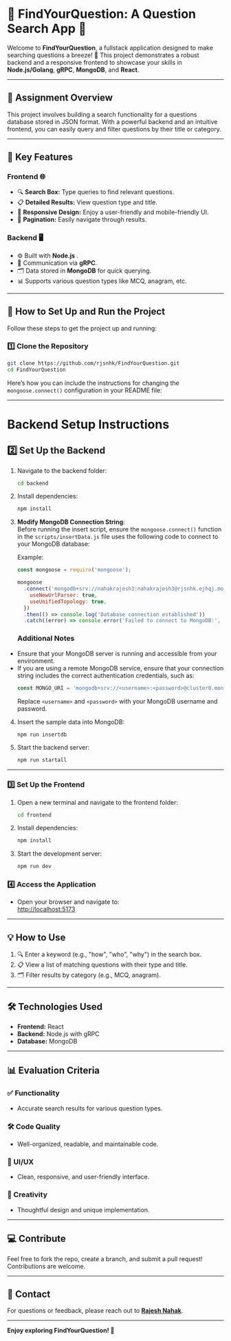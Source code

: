 
# 🌟 FindYourQuestion: A Question Search App 🌟

Welcome to **FindYourQuestion**, a fullstack application designed to make searching questions a breeze! 🚀 This project demonstrates a robust backend and a responsive frontend to showcase your skills in **Node.js/Golang**, **gRPC**, **MongoDB**, and **React**.  

---

## 📝 Assignment Overview

This project involves building a search functionality for a questions database stored in JSON format. With a powerful backend and an intuitive frontend, you can easily query and filter questions by their title or category.  

---

## 🎯 Key Features

### Frontend 🌐  
- 🔍 **Search Box:** Type queries to find relevant questions.  
- 📋 **Detailed Results:** View question type and title.  
- 📱 **Responsive Design:** Enjoy a user-friendly and mobile-friendly UI.  
- 🔄 **Pagination:** Easily navigate through results.  

### Backend 🖥️  
- ⚙️ Built with **Node.js** . 
- 🔗 Communication via **gRPC**.  
- 🗂️ Data stored in **MongoDB** for quick querying.  
- 📊 Supports various question types like MCQ, anagram, etc.  

---

## 🚀 How to Set Up and Run the Project  

Follow these steps to get the project up and running:  

### 1️⃣ Clone the Repository  
```bash
git clone https://github.com/rjsnhk/FindYourQuestion.git
cd FindYourQuestion
```  

Here’s how you can include the instructions for changing the `mongoose.connect()` configuration in your README file:

---

# Backend Setup Instructions

## 2️⃣ Set Up the Backend  

1. Navigate to the backend folder:  
   ```bash
   cd backend
   ```  

2. Install dependencies:  
   ```bash
   npm install
   ```  

3. **Modify MongoDB Connection String**:  
   Before running the insert script, ensure the `mongoose.connect()` function in the `scripts/insertData.js` file uses the following code to connect to your MongoDB database:  

   Example:  
   ```javascript
   const mongoose = require('mongoose');

   mongoose
     .connect('mongodb+srv://nahakrajesh3:nahakrajesh3@rjsnhk.ejhqj.mongodb.net/speakxquestion', {
       useNewUrlParser: true,
       useUnifiedTopology: true,
     })
     .then(() => console.log('Database connection established'))
     .catch((error) => console.error('Failed to connect to MongoDB:', error));
   ```
   ### Additional Notes  
- Ensure that your MongoDB server is running and accessible from your environment.  
- If you are using a remote MongoDB service, ensure that your connection string includes the correct authentication credentials, such as:  
   ```javascript
   const MONGO_URI = 'mongodb+srv://<username>:<password>@cluster0.mongodb.net/<your_database>?retryWrites=true&w=majority';
   ```  
   Replace `<username>` and `<password>` with your MongoDB username and password.


4. Insert the sample data into MongoDB:  
   ```bash
   npm run insertdb
   ```  

5. Start the backend server:  
   ```bash
   npm run startall
   ```  

---



### 3️⃣ Set Up the Frontend  
1. Open a new terminal and navigate to the frontend folder:  
   ```bash
   cd frontend
   ```  
2. Install dependencies:  
   ```bash
   npm install
   ```  
3. Start the development server:  
   ```bash
   npm run dev
   ```  

### 4️⃣ Access the Application  
- Open your browser and navigate to:  
  [http://localhost:5173](http://localhost:5173)  

---

## 💡 How to Use  

1. 🔍 Enter a keyword (e.g., "how", "who", "why") in the search box.  
2. 📋 View a list of matching questions with their type and title.  
3. 🗂️ Filter results by category (e.g., MCQ, anagram).  

---

## 🛠️ Technologies Used  

- **Frontend:** React  
- **Backend:** Node.js with gRPC  
- **Database:** MongoDB  

---

## 📊 Evaluation Criteria  

### ✅ Functionality  
- Accurate search results for various question types.  
### 🛠️ Code Quality  
- Well-organized, readable, and maintainable code.  
### 🎨 UI/UX  
- Clean, responsive, and user-friendly interface.  
### 🌟 Creativity  
- Thoughtful design and unique implementation.  

---

## 💻 Contribute  
Feel free to fork the repo, create a branch, and submit a pull request! Contributions are welcome.  

---

## 📧 Contact  
For questions or feedback, please reach out to **[Rajesh Nahak](mailto:nahakrajesh003@gmail.com)**.  

---

**Enjoy exploring FindYourQuestion! 🚀**
